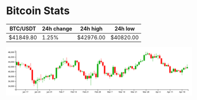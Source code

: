 # Bitcoin Stats

BTC/USDT|24h change|24h high|24h low|
|---|---|---|---|
|$41849.80|1.25%|$42976.00|$40820.00|

<img src="./chart.svg">
